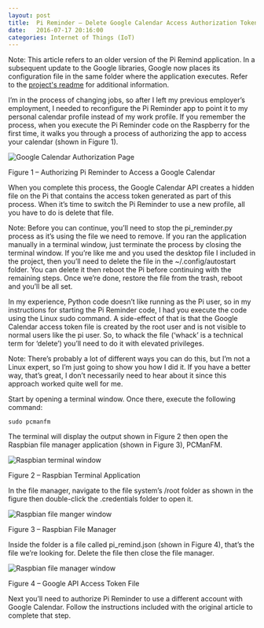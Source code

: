 ```yaml
---
layout: post
title:  Pi Reminder – Delete Google Calendar Access Authorization Token
date:   2016-07-17 20:16:00
categories: Internet of Things (IoT)
---
```

Note: This article refers to an older version of the Pi Remind application. In a subsequent update to the Google libraries, Google now places its configuration file in the same folder where the application executes. Refer to the [project's readme](https://github.com/johnwargo/pi-remind-hd#changing-the-google-profile) for additional information.

I’m in the process of changing jobs, so after I left my previous employer’s employment, I needed to reconfigure the Pi Reminder app to point it to my personal calendar profile instead of my work profile. If you remember the process, when you execute the Pi Reminder code on the Raspberry for the first time, it walks you through a process of authorizing the app to access your calendar (shown in Figure 1).

![Google Calendar Authorization Page](images/stories/2016/pi-remind-delete-auth-00.png)

Figure 1 – Authorizing Pi Reminder to Access a Google Calendar

When you complete this process, the Google Calendar API creates a hidden file on the Pi that contains the access token generated as part of this process. When it’s time to switch the Pi Reminder to use a new profile, all you have to do is delete that file.

Note: Before you can continue, you’ll need to stop the pi\_reminder.py process as it’s using the file we need to remove. If you ran the application manually in a terminal window, just terminate the process by closing the terminal window. If you’re like me and you used the desktop file I included in the project, then you’ll need to delete the file in the ~/.config/autostart folder. You can delete it then reboot the Pi before continuing with the remaining steps. Once we’re done, restore the file from the trash, reboot and you’ll be all set.

In my experience, Python code doesn’t like running as the Pi user, so in my instructions for starting the Pi Reminder code, I had you execute the code using the Linux sudo command. A side-effect of that is that the Google Calendar access token file is created by the root user and is not visible to normal users like the pi user. So, to whack the file (‘whack’ is a technical term for ‘delete’) you’ll need to do it with elevated privileges.

Note: There’s probably a lot of different ways you can do this, but I’m not a Linux expert, so I’m just going to show you how I did it. If you have a better way, that’s great, I don’t necessarily need to hear about it since this approach worked quite well for me.

Start by opening a terminal window. Once there, execute the following command:

`sudo pcmanfm`

The terminal will display the output shown in Figure 2 then open the Raspbian file manager application (shown in Figure 3), PCManFM.

![Raspbian terminal window](images/stories/2016/pi-remind-delete-auth-01.png)

Figure 2 – Raspbian Terminal Application

In the file manager, navigate to the file system’s /root folder as shown in the figure then double-click the .credentials folder to open it.

![Raspbian file manger window](images/stories/2016/pi-remind-delete-auth-02.png)

Figure 3 – Raspbian File Manager

Inside the folder is a file called pi\_remind.json (shown in Figure 4), that’s the file we’re looking for. Delete the file then close the file manager.

![Raspbian file manager window](images/stories/2016/pi-remind-delete-auth-03.png)

Figure 4 – Google API Access Token File

Next you’ll need to authorize Pi Reminder to use a different account with Google Calendar. Follow the instructions included with the original article to complete that step.